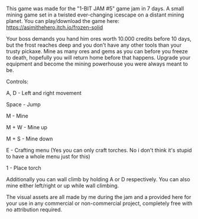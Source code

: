 This game was made for the "1-BIT JAM #5" game jam in 7 days.
A small mining game set in a twisted ever-changing icescape on a distant mining planet.
You can play/download the game here: https://asimithehero.itch.io/frozen-solid

Your boss demands you hand him ores worth 10.000 credits before 10 days, but the frost reaches deep and you don't have any other tools than your trusty pickaxe. 
Mine as many ores and gems as you can before you freeze to death, hopefully you will return home before that happens. Upgrade your equipment and become the mining powerhouse you were always meant to be.

Controls:

A, D - Left and right movement

Space - Jump

M - Mine

M + W - Mine up

M + S - Mine down

E - Crafting menu (Yes you can only craft torches. No i don't think it's stupid to have a whole menu just for this)

1 - Place torch

Additionally you can wall climb by holding A or D respectively. You can also mine either left/right or up while wall climbing.

The visual assets are all made by me during the jam and a provided here for your use in any commercial or non-commercial project, completely free with no attribution required.
